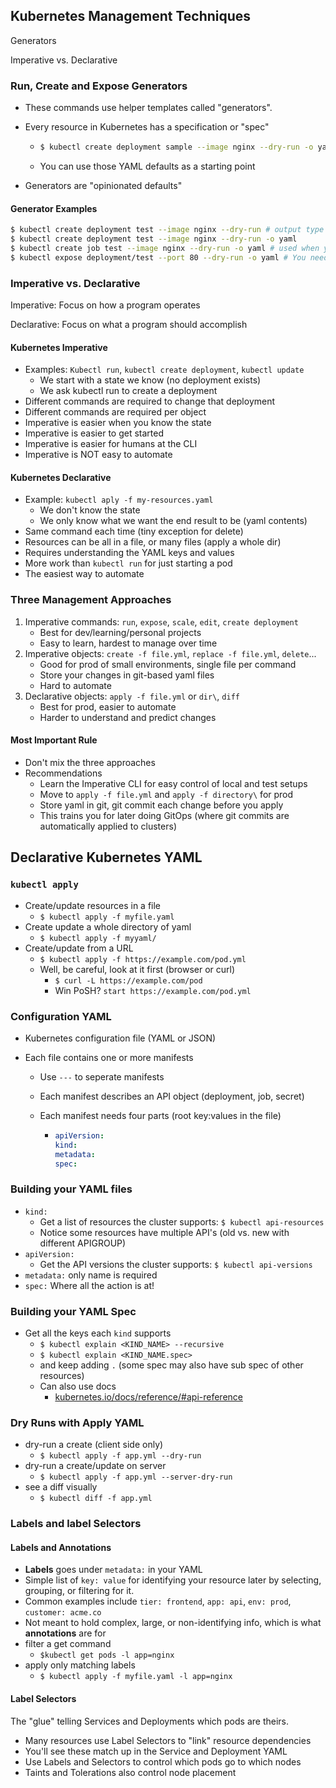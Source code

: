 ## Kubernetes Management Techniques

Generators

Imperative vs. Declarative

### Run, Create and Expose Generators

- These commands use helper templates called "generators".

- Every resource in Kubernetes has a specification or "spec"

  - ``` sh
    $ kubectl create deployment sample --image nginx --dry-run -o yaml
    ```

  - You can use those YAML defaults as a starting point

- Generators are "opinionated defaults"

#### Generator Examples

``` sh
$ kubectl create deployment test --image nginx --dry-run # output type of resource will be created
$ kubectl create deployment test --image nginx --dry-run -o yaml
$ kubectl create job test --image nginx --dry-run -o yaml # used when you want pod to run once
$ kubectl expose deployment/test --port 80 --dry-run -o yaml # You need the deployment to exist before this works
```

### Imperative vs. Declarative

Imperative: Focus on how a program operates

Declarative: Focus on what a program should accomplish

#### Kubernetes Imperative

- Examples: `Kubectl run`, `kubectl create deployment`, `kubectl update`
  - We start with a state we know (no deployment exists)
  - We ask kubectl run to create a deployment
- Different commands are required to change that deployment
- Different commands are required per object
- Imperative is easier when you know the state
- Imperative is easier to get started
- Imperative is easier for humans at the CLI
- Imperative is NOT easy to automate

#### Kubernetes Declarative

- Example: `kubectl aply -f my-resources.yaml`
  - We don't know the state
  - We only know what we want the end result to be (yaml contents)
- Same command each time (tiny exception for delete)
- Resources can be all in a file, or many files (apply a whole dir)
- Requires understanding the YAML keys and values
- More work than `kubectl run` for just starting a pod
- The easiest way to automate

### Three Management Approaches

1. Imperative commands: `run`, `expose`, `scale`, `edit`, `create deployment`
   - Best for dev/learning/personal projects
   - Easy to learn, hardest to manage over time
2. Imperative objects: `create -f file.yml`, `replace -f file.yml`, `delete`...
   - Good for prod of small environments, single file per command
   - Store your changes in git-based yaml files
   - Hard to automate
3. Declarative objects: `apply -f file.yml` or `dir\`, `diff`
   - Best for prod, easier to automate
   - Harder to understand and predict changes

#### Most Important Rule

- Don't mix the three approaches
- Recommendations
  - Learn the Imperative CLI for easy control of local and test setups
  - Move to `apply -f file.yml` and `apply -f directory\` for prod
  - Store yaml in git, git commit each change before you apply
  - This trains you for later doing GitOps (where git commits are automatically applied to clusters)

## Declarative Kubernetes YAML

### `kubectl apply`

- Create/update resources in a file
  - `$ kubectl apply -f myfile.yaml`
- Create update a whole directory of yaml
  - `$ kubectl apply -f myyaml/`
- Create/update from a URL
  - `$ kubectl apply -f https://example.com/pod.yml`
  - Well, be careful, look at it first (browser or curl)
    - `$ curl -L https://example.com/pod`
    - Win PoSH? `start https://example.com/pod.yml`

### Configuration YAML

- Kubernetes configuration file (YAML or JSON)

- Each file contains one or more manifests

  - Use `---` to seperate manifests

  - Each manifest describes an API object (deployment, job, secret)

  - Each manifest needs four parts (root key:values in the file)

    - ``` YAML
      apiVersion:
      kind:
      metadata:
      spec:
      ```

### Building your YAML files

- `kind:`
  - Get a list of resources the cluster supports: `$ kubectl api-resources`
  - Notice some resources have multiple API's (old vs. new with different APIGROUP)
- `apiVersion:`
  - Get the API versions the cluster supports: `$ kubectl api-versions`
- `metadata:` only name is required
- `spec:` Where all the action is at!

### Building your YAML Spec

- Get all the keys each `kind` supports
  - `$ kubectl explain <KIND_NAME> --recursive`
  - `$ kubectl explain <KIND_NAME.spec>`
  - and keep adding `.` (some spec may also have sub spec of other resources)
  - Can also use docs
    - [kubernetes.io/docs/reference/#api-reference](https://kubernetes.io/docs/reference/#api-reference)

### Dry Runs with Apply YAML

- dry-run a create (client side only)
  - `$ kubectl apply -f app.yml --dry-run`
- dry-run a create/update on server
  - `$ kubectl apply -f app.yml --server-dry-run`
- see a diff visually
  - `$ kubectl diff -f app.yml`

### Labels and label Selectors

#### Labels and Annotations

- **Labels** goes under `metadata:` in your YAML
- Simple list of `key: value` for identifying your resource later by selecting, grouping, or filtering for it.
- Common examples include `tier: frontend`, `app: api`, `env: prod`, `customer: acme.co`
- Not meant to hold complex, large, or non-identifying info, which is what **annotations** are for
- filter a get command
  - `$kubectl get pods -l app=nginx`
- apply only matching labels
  - `$ kubectl apply -f myfile.yaml -l app=nginx`

#### Label Selectors

The "glue" telling Services and Deployments which pods are theirs.

- Many resources use Label Selectors to "link" resource dependencies
- You'll see these match up in the Service and Deployment YAML
- Use Labels and Selectors to control which pods go to which nodes
- Taints and Tolerations also control node placement